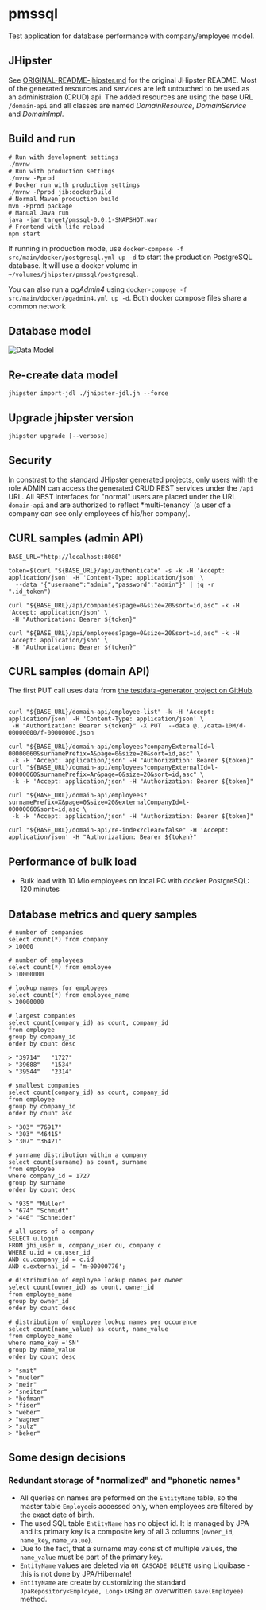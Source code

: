 # pmssql

Test application for database performance with company/employee model.

## JHipster

See [ORIGINAL-README-jhipster.md](ORIGINAL-README-jhipster.md) for the original JHipster README.
Most of the generated resources and services are left untouched to be used as an administraion (CRUD) api.
The added resources are using the base URL `/domain-api` and all classes are named _<Entity>DomainResource_,
_<Entity>DomainService_ and _<Entity>DomainImpl_.

## Build and run

```
# Run with development settings
./mvnw
# Run with production settings
./mvnw -Pprod
# Docker run with production settings
./mvnw -Pprod jib:dockerBuild
# Normal Maven production build
mvn -Pprod package
# Manual Java run
java -jar target/pmssql-0.0.1-SNAPSHOT.war
# Frontend with life reload
npm start
```

If running in production mode, use `docker-compose -f src/main/docker/postgresql.yml up -d` to start the
production PostgreSQL database. It will use a docker volume in `~/volumes/jhipster/pmssql/postgresql`.

You can also run a _pgAdmin4_ using `docker-compose -f src/main/docker/pgadmin4.yml up -d`.
Both docker compose files share a common network

## Database model

![Data Model](jhipster-jdl.png 'Data Model')

## Re-create data model

```
jhipster import-jdl ./jhipster-jdl.jh --force
```

## Upgrade jhipster version

```
jhipster upgrade [--verbose]
```

## Security

In constrast to the standard JHipster generated projects, only users with the role ADMIN can access the
generated CRUD REST services under the `/api` URL. All REST interfaces for "normal" users are placed
under the URL `domain-api` and are authorized to reflect \*multi-tenancy` (a user of a company can see
only employees of his/her company).

## CURL samples (admin API)

```
BASE_URL="http://localhost:8080"

token=$(curl "${BASE_URL}/api/authenticate" -s -k -H 'Accept: application/json' -H 'Content-Type: application/json' \
  --data '{"username":"admin","password":"admin"}' | jq -r ".id_token")

curl "${BASE_URL}/api/companies?page=0&size=20&sort=id,asc" -k -H 'Accept: application/json' \
 -H "Authorization: Bearer ${token}"

curl "${BASE_URL}/api/employees?page=0&size=20&sort=id,asc" -k -H 'Accept: application/json' \
 -H "Authorization: Bearer ${token}"

```

## CURL samples (domain API)

The first PUT call uses data from [the testdata-generator project on GitHub](https://github.com/giraone/testdata-generator).

```

curl "${BASE_URL}/domain-api/employee-list" -k -H 'Accept: application/json' -H 'Content-Type: application/json' \
 -H "Authorization: Bearer ${token}" -X PUT  --data @../data-10M/d-00000000/f-00000000.json

curl "${BASE_URL}/domain-api/employees?companyExternalId=l-00000060&surnamePrefix=A&page=0&size=20&sort=id,asc" \
 -k -H 'Accept: application/json' -H "Authorization: Bearer ${token}"
curl "${BASE_URL}/domain-api/employees?companyExternalId=l-00000060&surnamePrefix=Ar&page=0&size=20&sort=id,asc" \
 -k -H 'Accept: application/json' -H "Authorization: Bearer ${token}"

curl "${BASE_URL}/domain-api/employees?surnamePrefix=X&page=0&size=20&externalCompanyId=l-00000060&sort=id,asc \
 -k -H 'Accept: application/json' -H "Authorization: Bearer ${token}"

curl "${BASE_URL}/domain-api/re-index?clear=false" -H 'Accept: application/json' -H "Authorization: Bearer ${token}"
```

## Performance of bulk load

-   Bulk load with 10 Mio employees on local PC with docker PostgreSQL: 120 minutes

## Database metrics and query samples

```
# number of companies
select count(*) from company
> 10000

# number of employees
select count(*) from employee
> 10000000

# lookup names for employees
select count(*) from employee_name
> 20000000

# largest companies
select count(company_id) as count, company_id
from employee
group by company_id
order by count desc

> "39714"	"1727"
> "39688"	"1534"
> "39544"	"2314"

# smallest companies
select count(company_id) as count, company_id
from employee
group by company_id
order by count asc

> "303"	"76917"
> "303"	"46415"
> "307"	"36421"

# surname distribution within a company
select count(surname) as count, surname
from employee
where company_id = 1727
group by surname
order by count desc

> "935"	"Müller"
> "674"	"Schmidt"
> "440"	"Schneider"

# all users of a company
SELECT u.login
FROM jhi_user u, company_user cu, company c
WHERE u.id = cu.user_id
AND cu.company_id = c.id
AND c.external_id = 'm-00000776';

# distribution of employee lookup names per owner
select count(owner_id) as count, owner_id
from employee_name
group by owner_id
order by count desc

# distribution of employee lookup names per occurence
select count(name_value) as count, name_value
from employee_name
where name_key ='SN'
group by name_value
order by count desc

> "smit"
> "mueler"
> "meir"
> "sneiter"
> "hofman"
> "fiser"
> "weber"
> "wagner"
> "sulz"
> "beker"
```

## Some design decisions

### Redundant storage of "normalized" and "phonetic names"

-   All queries on names are peformed on the `EntityName` table, so the master table `Employee`is accessed only, when
    employees are filtered by the exact date of birth.
-   The used SQL table `EntityName` has no object id. It is managed by JPA and its
    primary key is a composite key of all 3 columns (`owner_id`, `name_key`, `name_value`).
-   Due to the fact, that a surname may consist of multiple values, the `name_value` must be part of the primary key.
-   `EntityName` values are deleted via `ON CASCADE DELETE` using Liquibase - this is not done by JPA/Hibernate!
-   `EntityName` are create by customizing the standard `JpaRepository<Employee, Long>` using an overwritten `save(Employee)` method.
